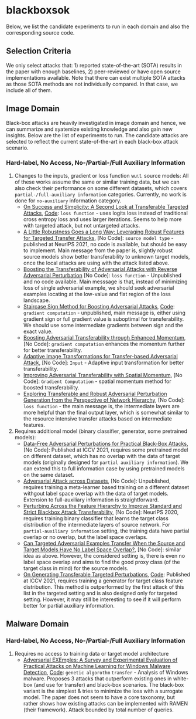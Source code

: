 # blackboxsok

Below, we list the candidate experiments to run in each domain and also the corresponding source code.

## Selection Criteria

We only select attacks that: 1) reported state-of-the-art (SOTA) results in the paper with enough baselines, 2) peer-reviewed or have open source implementations available. Note that there can exist multiple SOTA attacks as those SOTA methods are not individually compared. In that case, we include all of them.

## Image Domain

Black-box attacks are heavily investigated in image domain and hence, we can summarize and syatemize existing knowledge and also gain new insights. Below are the list of experiments to run. The candidate attacks are selected to reflect the current state-of-the-art in each black-box attack scenario.

### Hard-label, No Access, No-/Partial-/Full Auxiliary Information

1. Changes to the inputs, gradient or loss function w.r.t. source models: All of these works assume the same or similar training data, but we can also check their performance on some different datasets, which covers `partial-/full-auxiliary information` categories. Currently, no work is done for `no-auxiliary` information category.
    * [On Success and Simplicity:
A Second Look at Transferable Targeted Attacks](https://proceedings.neurips.cc/paper/2021/file/30d454f09b771b9f65e3eaf6e00fa7bd-Paper.pdf), [Code](https://github.com/ZhengyuZhao/Targeted-Tansfer): `loss function` - uses logits loss instead of traditional cross entropy loss and uses larger iterations. Seems to help more with targeted attack, but not untargeted attacks.
    * [A Little Robustness Goes a Long Way: Leveraging Robust Features for Targeted Transfer Attacks](https://proceedings.neurips.cc/paper/2021/file/50f3f8c42b998a48057e9d33f4144b8b-Paper.pdf), [No Code]: `source model type` - published at NeurIPS 2021, no code is available, but should be easy to implement. Main message from the paper is, slightly robust source models show better transferability to unknown target models, once the local attacks are using with the attack listed above.
    * [Boosting the Transferability of Adversarial Attacks with Reverse Adversarial Perturbation](https://openreview.net/forum?id=i7FNvHnPvPc) [No Code]: `loss function` - Unpublished and no code available. Main messsage is that, instead of minimizing loss of single adversarial example, we should seek adversarial examples locating at the low-value and flat region of the loss landscape.
    * [Staircase Sign Method for Boosting Adversarial Attacks](https://arxiv.org/abs/2104.09722), [Code](https://github.com/qilong-zhang/Staircase-sign-method): `gradient computation` - unpublished, main message is, either using gradient sign or full gradient value is suboptimal for transferability. We should use some intermediate gradients between sign and the exact value.
    * [Boosting Adversarial Transferability through Enhanced Momentum](https://arxiv.org/pdf/2103.10609.pdf), [No Code]: `gradient computation` enhances the momentum further for better transferability.
    * [Adaptive Image Transformations for Transfer-based Adversarial Attack](https://arxiv.org/abs/2111.13844), [No Code]: `Input` - Adaptive input transformation for better transferability.
    * [Improving Adversarial Transferability with Spatial Momentum](https://arxiv.org/abs/2203.13479), [No Code]: `Gradient Computation` - spatial momentum method for boosted transferability.
    * [Exploring Transferable and Robust Adversarial Perturbation Generation from the Perspective of Network Hierarchy](https://arxiv.org/abs/2108.07033), [No Code]: `loss function` - the main message is, the intermediate layers are more helpful than the final output layer, which is somewhat similar to the resource intensive transfer attacks based on intermediate features.
2. Requires additional model (binary classifier, generator, some pretrained models):
    * [Data-Free Adversarial Perturbations for Practical Black-Box Attacks](https://arxiv.org/pdf/2003.01295.pdf), [No Code]:  Published at ICCV 2021, requires some pretrained model on different dataset, which has no overlap with the data of target models (originally designed for `partial auxiliary information`). We can extend this to full information case by using pretrained models on the same dataset.
    * [Adversarial Attack across Datasets](https://arxiv.org/pdf/2110.07718.pdf), [No Code]: Unpublished, requires training a meta-learner based training on a different dataset withgout label space overlap with the data of target models. Extension to full-auxiliary information is straightforward.
    * [Perturbing Across the Feature Hierarchy to Improve Standard and Strict Blackbox Attack Transferability](https://arxiv.org/pdf/2004.14861.pdf), [No Code]: NeurIPS 2020, requires training binary classifier that learns the target class distribution of the intermediate layers of source network. For `partial-auxiliary information` setting, the training data have partial overlap or no overlap, but the label space overlaps.
    * [Can Targeted Adversarial Examples Transfer When the Source and Target Models Have No Label Space Overlap?](https://arxiv.org/pdf/2103.09916.pdf), [No Code]: similar idea as above. However, the considered setting is, there is even no label space overlap and aims to find the good proxy class (of the target class in mind) for the source models.
    * [On Generating Transferable Targeted Perturbations](), [Code](): Published at ICCV 2021, requires training a generator for target class feature distribution. This method is outperformed by the first attack of this list in the targeted setting and is also designed only for targeted setting. However, it may still be interesting to see if it will perform better for partial auxiliary information.

## Malware Domain

### Hard-label, No Access, No-/Partial-/Full Auxiliary Information

1. Requires no access to training data or target model architecture
    * [Adversarial EXEmples: A Survey and Experimental Evaluation of Practical Attacks on Machine Learning for Windows Malware Detection](https://arxiv.org/pdf/2008.07125.pdf), [Code](https://github.com/pralab/secml_malware): `genetic algorothm` `transfer` - Analysis of Windows malware. Proposes 3 attacks that outperform existing ones in white-box (and use for transfer) and black-box scenarios. The black-box variant is the simplest & tries to minimize the loss with a surrogate model. The paper does not seem to have a core taxonomy, but rather shows how existing attacks can be implemented with RAMEN (their framework). Attack bounded by total number of queries.
